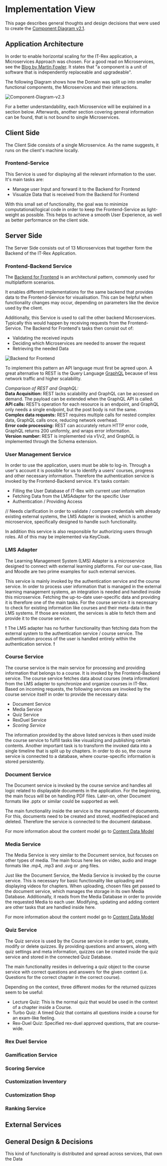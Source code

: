 # Implementation View

This page describes general thoughts and design decisions that were used to create the [Component Diagram v2.1](https://miro.com/app/board/o9J_ldsCOKg=/?moveToWidget=3074457352019930466&cot=12).

## **Application Architecture**

In order to enable horizontal scaling for the IT-Rex application, a Microservices Approach was chosen. For a good read on Microservices, see the [Blog by Martin Fowler](https://martinfowler.com/articles/microservices.html). It states that "a component is a unit of software that is independently replaceable and upgradeable".

The following Diagram shows how the Domain was split up into smaller functional components, the Microservices and their interactions.

![Component-Diagram-v2.3](./Images/Architecture/Component-Diagram-v2.3.png)

For a better understandability, each Microservice will be explained in a section below.
Afterwards, another section covering general information can be found, that is not bound to single Microservices.

## **Client Side**

The Client Side consists of a single Microservice.
As the name suggests, it runs on the client's machine locally.

### **Frontend-Service**
This Service is used for displaying all the relevant information to the user.
It's main tasks are:
 * Manage user Input and forward it to the Backend for Frontend
 * Visualize Data that is received from the Backend for Frontend

With this small set of functionality, the goal was to minimize computational/logical code in order to keep the Frontend-Service as light-weight as possible.
This helps to achieve a smooth User Experience, as well as better performance on the client side.


## **Server Side**

The Server Side consists out of 13 Microservices that together form the Backend of the IT-Rex Application.




### **Frontend-Backend Service**
The [Backend for Frontend](https://samnewman.io/patterns/architectural/bff/) is an architectural pattern, commonly used for multiplatform scenarios.

It enables different implementations for the same backend that provides data to the Frontend-Service for visualisation.
This can be helpful when functionality changes may occur, depending on parameters like the device used by the client.

Additionally, this Service is used to call the other backend Microservices.
Typically this would happen by receiving requests from the Frontend-Service. The Backend for Frontend's tasks then consist out of:
* Validating the received inputs
* Deciding which Microservices are needed to answer the request
* Retrieving the needed Data

![Backend for Frontend](./Images/Architecture/Backend-for-Frontend_v2.png)

To implement this pattern an API language must first be agreed upon. A great alternative to REST is the Query Language [GraphQL](https://medium.com/tech-tajawal/backend-for-frontend-using-graphql-under-microservices-5b63bbfcd7d9) because of less network traffic and higher scalability.

_Comparison of REST and GraphQL:_ <br>
**Data Acquisition:** REST lacks scalability and GraphQL can be accessed on demand. The payload can be extended when the GraphQL API is called. <br>
**API calls:** REST’s operation for each resource is an endpoint, and GraphQL only needs a single endpoint, but the post body is not the same. <br>
**Complex data requests:** REST requires multiple calls for nested complex data, GraphQL calls once, reducing network overhead. <br>
**Error code processing:** REST can accurately return HTTP error code, GraphQL returns 200 uniformly, and wraps error information. <br>
**Version number:** REST is implemented via v1/v2, and GraphQL is implemented through the Schema extension. <br>

### User Management Service

In order to use the application, users must be able to log-in.
Through a user's account it is possible for us to identify a users' courses, progress and other necessary information.
Therefore the authentication service is invoked by the Frontend-Backend service.
It's tasks contain:
* Filling the User Database of IT-Rex with current user information
* Fetching Data from the LMSAdapter for the specific User
* Authentication / Providing Access

// Needs clarification
In order to validate / compare credentials with already existing external systems, the LMS Adapter is invoked, which is another microservice, specifically designed to handle such functionality. 

In addition this service is also responsible for authorizing users through roles.
All of this may be implemented via KeyCloak.

### **LMS Adapter**

The Learning Management System (LMS) Adapter is a microservice designed to connect with external learning platforms.
For our use-case, Ilias and Moodle are two prime examples for such external services.

This service is mainly invoked by the authentication service and the course service.
In order to process user information that is managed in the external learning management systems, an integration is needed and handled inside this microservice.
Fetching the up-to-date user-specific data and providing it is therefore one of the main tasks.
For the course service it is necessary to check for existing information like courses and their meta-data in the LMS systems.
If those are existent, the services is able to fetch them and provide it to the course service.

**!** The LMS adapter has no further functionality than fetching data from the external system to the authentication service / course service. The authentication process of the user is handled entirely within the authentication service. **!**


### **Course Service**

The course service is the main service for processing and providing information that belongs to a course.
It is invoked by the Frontend-Backend service. The course service fetches data about courses (meta information) from the LMS adapter to synchronize and organize courses in IT-Rex. <br>
Based on incoming requests, the following services are invoked by the course service itself in order to provide the necessary data:
* Document Service
* Media Service
* Quiz Service
* RexDuel Service
* _Scoring Service_

The information provided by the above listed services is then used inside the course service to fulfill tasks like visualizing and publishing certain contents.
Another important task is to transform the invoked data into a single timeline that is split up by chapters.
In order to do so, the course service is connected to a database, where course-specific information is stored persistently.


### **Document Service**

The Document service is invoked by the course service and handles all logic related to displayable documents in the application.
For the beginning, the main focus will be on handling PDF files.
Later-on, other Document formats like .pptx or similar could be supported as well.

The main functionality inside the service is the management of documents. For this, documents need to be created and stored, modified/replaced and deleted. Therefore the service is connected to the document database.

For more information about the content model go to [Content Data Model](Application-Architecture--Data-Model--Content)

### **Media Service**

The Media Service is very similar to the Document service, but focuses on other types of media.
The main focus here lies on video, audio and image formats like .mp4, .mp3 and .svg or .png files.

Just like the Document Service, the Media Service is invoked by the course service.
This is necessary for basic functionality like uploading and displaying videos for chapters.
When uploading, chosen files get passed to the document service, which manages the storage in its own Media Database.
Additionally, it reads from the Media Database in order to provide the requested Media to each user.
Modifying, updating and adding content are other tasks that are handled inside here.

For more information about the content model go to [Content Data Model](Application-Architecture--Data-Model--Content)


### **Quiz Service**

The Quiz service is used by the Course service in order to get, create, modify or delete quizzes.
By providing questions and answers, along with quiz settings and meta information, quizzes can be created inside the quiz service and stored in the connected Quiz Database.

The main functionality resides in delivering a quiz object to the course service with correct questions and answers for the given context (i.e. Questions for the correct chapter in the correct course).

Depending on the context, three different modes for the returned quizzes seem to be useful:
* Lecture Quiz: This is the normal quiz that would be used in the context of a chapter inside a Course.
* Turbo Quiz: A timed Quiz that contains all questions inside a course for an exam-like feeling.
* Rex-Duel Quiz: Specified rex-duel approved questions, that are course-wide.


### **Rex Duel Service**



### **Gamification Service**
### **Scoring Service**
### **Customization Inventory**
### **Customization Shop**
### **Ranking Service**

## **External Services**

## **General Design & Decisions**

This kind of functionality is distributed and spread across services, that own the Data
